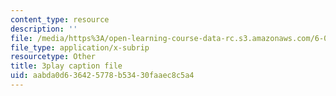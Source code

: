 ```yaml
---
content_type: resource
description: ''
file: /media/https%3A/open-learning-course-data-rc.s3.amazonaws.com/6-034-artificial-intelligence-fall-2010/aabda0d636425778b53430faaec8c5a4_SXBG3RGr_Rc.vtt
file_type: application/x-subrip
resourcetype: Other
title: 3play caption file
uid: aabda0d6-3642-5778-b534-30faaec8c5a4
---
```

